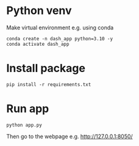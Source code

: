 # Python venv
Make virtual environment e.g. using conda
```
conda create -n dash_app python=3.10 -y
conda activate dash_app
```

# Install package
```
pip install -r requirements.txt
```

# Run app
```
python app.py
```
Then go to the webpage e.g. http://127.0.0.1:8050/